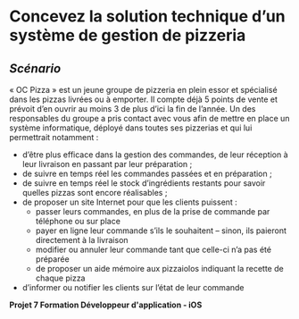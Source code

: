 # Concevez la solution technique d’un système de gestion de pizzeria
## _Scénario_
« OC Pizza » est un jeune groupe de pizzeria en plein essor et spécialisé dans les pizzas livrées ou à emporter. Il compte déjà 5 points de vente et prévoit d’en ouvrir au moins 3 de plus d’ici la fin de l’année. Un des responsables du groupe a pris contact avec vous afin de mettre en place un système informatique, déployé dans toutes ses pizzerias et qui lui permettrait notamment :

- d’être plus efficace dans la gestion des commandes, de leur réception à leur livraison en passant par leur préparation ;
- de suivre en temps réel les commandes passées et en préparation ;
- de suivre en temps réel le stock d’ingrédients restants pour savoir quelles pizzas sont encore réalisables ;
- de proposer un site Internet pour que les clients puissent :
    - passer leurs commandes, en plus de la prise de commande par téléphone ou sur place
    - payer en ligne leur commande s’ils le souhaitent – sinon, ils paieront directement à la livraison
    - modifier ou annuler leur commande tant que celle-ci n’a pas été préparée
    - de proposer un aide mémoire aux pizzaiolos indiquant la recette de chaque pizza
- d’informer ou notifier les clients sur l’état de leur commande

**Projet 7 Formation Développeur d'application - iOS**
